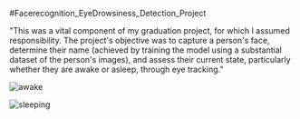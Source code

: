 #Facerecognition_EyeDrowsiness_Detection_Project

"This was a vital component of my graduation project, for which I assumed responsibility. The project's objective was to capture a person's face, determine their name (achieved by training the model using a substantial dataset of the person's images), and assess their current state, particularly whether they are awake or asleep, through eye tracking."



![awake](https://github.com/ahmednader2019/Facerecognition_EyeDrowsiness_Detection_Project/assets/57724930/280734b0-3d73-4771-a6bb-818f59479050)




![sleeping](https://github.com/ahmednader2019/Facerecognition_EyeDrowsiness_Detection_Project/assets/57724930/bd06760c-1f69-41d9-b9f3-95a0c9a0c833)


